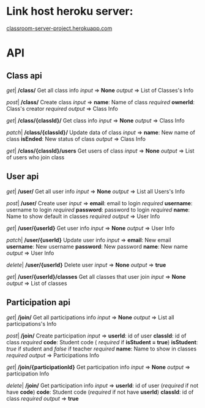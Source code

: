 # Link host heroku server:
[classroom-server-project.herokuapp.com](https://classroom-server-project.herokuapp.com/)

# API
## Class api

*get*|  **/class/**
Get all class info
*input* => 
**None**
*output* => 
List of Classes's Info

*post*|  **/class/**
Create class
*input* => 
**name**: Name of class *required*
**ownerId**: Class's creator *required*
*output* => 
Class Info

*get*|  **/class/{classId}/**
Get class info
*input* => 
**None**
*output* => 
Class Info

*patch*|  **/class/{classId}/**
Update data of class
*input* => 
**name**: New name of class
**isEnded**: New status of class
*output* => 
Class Info

*get*|  **/class/{classId}/users**
Get users of class
*input* => 
**None**
*output* => 
List of users who join class

## User api

*get*|  **/user/**
Get all user info
*input* => 
**None**
*output* => 
List all Users's Info

*post*|  **/user/**
Create user
*input* => 
**email**: email to login *required*
**username**: username to login *required*
**password**: password to login *required*
**name**: Name to show default in classes *required*
*output* => 
User Info

*get*|  **/user/{userId}**
Get user info
*input* => 
**None**
*output* => 
User Info

*patch*|  **/user/{userId}**
Update user info
*input* => 
**email**: New email
**username**: New username
**password**: New password
**name**: New name
*output* => 
User Info

*delete*|  **/user/{userId}**
Delete user
*input* => 
**None**
*output* => 
**true**

*get*|  **/user/{userId}/classes**
Get all classes that user join
*input* => 
**None**
*output* => 
List of classes


## Participation api

*get*|  **/join/**
Get all participations info
*input* => 
**None**
*output* => 
List all participations's Info

*post*|  **/join/**
Create participation
*input* => 
**userId**: id of user
**classId**: id of class *required*
**code**: Student code ( *required* if **isStudent = true**)
**isStudent**: *true* if student and *false* if teacher  *required*
**name**: Name to show in classes *required*
*output* => 
Participations Info

*get*|  **/join/{participationId}**
Get participation info
*input* => 
**None**
*output* => 
participation Info

*delete*|  **/join/**
Get participation info
*input* => 
**userId**: id of user (*required* if not have **code**)
**code**: Student code (*required* if not have **userId**)
**classId**: id of class *required*
*output* => 
**true**

